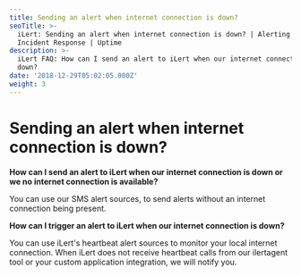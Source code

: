 ```yaml
---
title: Sending an alert when internet connection is down?
seoTitle: >-
  iLert: Sending an alert when internet connection is down? | Alerting |
  Incident Response | Uptime
description: >-
  iLert FAQ: How can I send an alert to iLert when our internet connection is
  down?
date: '2018-12-29T05:02:05.000Z'
weight: 3
---
```


# Sending an alert when internet connection is down?

**How can I send an alert to iLert when our internet connection is down or we no internet connection is available?**

You can use our SMS alert sources, to send alerts without an internet connection being present.

**How can I trigger an alert to iLert when our internet connection is down?**

You can use iLert's heartbeat alert sources to monitor your local internet connection. When iLert does not receive heartbeat calls from our ilertagent tool or your custom application integration, we will notify you.

